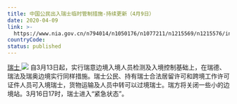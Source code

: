 ```yaml
---
title: 中国公民出入瑞士临时管制措施-持续更新（4月9日）
date: 2020-04-09
link: >-
  https://www.nia.gov.cn/n794014/n1050176/n1077211/n1215569/n1215576/index.html
countryCode: 
status: published
---
```

[瑞士 ![](../../../../../dbsource/1227208/1229561.png)](javascript:void(0))
    [](javascript:void(0))自3月13日起，实行瑞意边境入境人员检测及入境控制基础上，在瑞德、瑞法及瑞奥边境实行同样措施。瑞士公民、持有瑞士合法居留许可和跨境工作许可证件人员可入境瑞士，货物运输及人员中转可以过境瑞士。瑞方将关闭一些小的边境站。3月16日17时，瑞士进入“紧急状态”。
